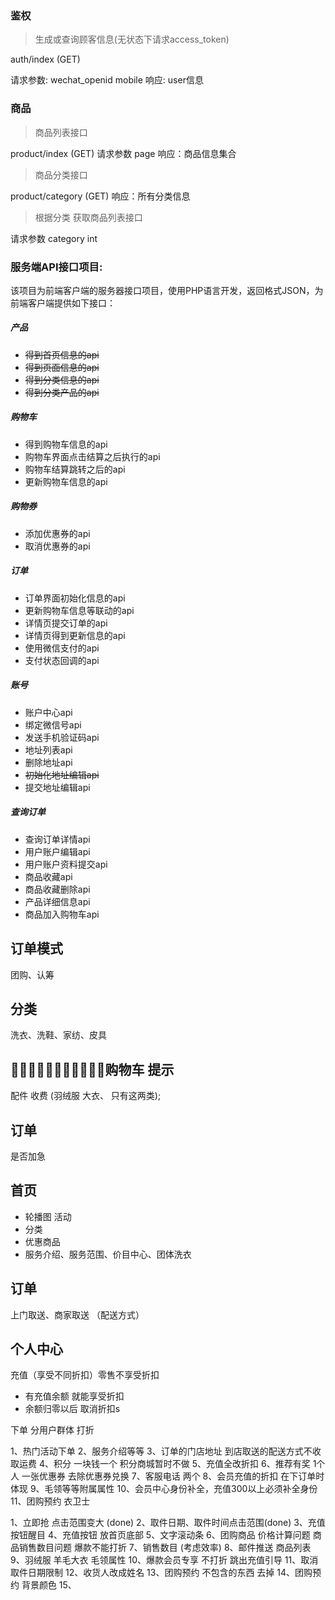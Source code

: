 ### 鉴权

> 生成或查询顾客信息(无状态下请求access_token)

auth/index (GET)

请求参数: wechat_openid mobile
响应: user信息

### 商品

> 商品列表接口

product/index (GET)
请求参数 page
响应：商品信息集合

> 商品分类接口

product/category (GET)
响应：所有分类信息

> 根据分类 获取商品列表接口

请求参数 category int



### 服务端API接口项目:

该项目为前端客户端的服务器接口项目，使用PHP语言开发，返回格式JSON，为前端客户端提供如下接口：

##### 产品
- ~~得到首页信息的api~~
- ~~得到页面信息的api~~
- ~~得到分类信息的api~~
- ~~得到分类产品的api~~

##### 购物车
- 得到购物车信息的api
- 购物车界面点击结算之后执行的api
- 购物车结算跳转之后的api
- 更新购物车信息的api

##### 购物券
- 添加优惠券的api
- 取消优惠券的api

##### 订单
- 订单界面初始化信息的api
- 更新购物车信息等联动的api
- 详情页提交订单的api
- 详情页得到更新信息的api
- 使用微信支付的api
- 支付状态回调的api

##### 账号
- 账户中心api
- 绑定微信号api
- 发送手机验证码api
- 地址列表api
- 删除地址api
- ~~初始化地址编辑api~~
- 提交地址编辑api

##### 查询订单
- 查询订单详情api
- 用户账户编辑api
- 用户账户资料提交api
- 商品收藏api
- 商品收藏删除api
- 产品详细信息api
- 商品加入购物车api


## 订单模式
团购、认筹

## 分类
洗衣、洗鞋、家纺、皮具

## 购物车 提示
配件 收费 (羽绒服 大衣、 只有这两类);

## 订单
是否加急

## 首页

- 轮播图 活动
- 分类
- 优惠商品
- 服务介绍、服务范围、价目中心、团体洗衣

## 订单
上门取送、商家取送 （配送方式）

## 个人中心
充值（享受不同折扣）零售不享受折扣 
- 有充值余额 就能享受折扣
- 余额归零以后 取消折扣s

下单 分用户群体 打折


1、热门活动下单
2、服务介绍等等
3、订单的门店地址 到店取送的配送方式不收取运费
4、积分 一块钱一个 积分商城暂时不做
5、充值全改折扣
6、推荐有奖 1个人 一张优惠券 去除优惠券兑换
7、客服电话 两个
8、会员充值的折扣 在下订单时体现
9、毛领等等附属属性
10、会员中心身份补全，充值300以上必须补全身份
11、团购预约 衣卫士


1、立即抢 点击范围变大 (done)
2、取件日期、取件时间点击范围(done)
3、充值按钮醒目
4、充值按钮 放首页底部
5、文字滚动条
6、团购商品 价格计算问题 商品销售数目问题 爆款不能打折
7、销售数目 (考虑效率)
8、邮件推送 商品列表
9、羽绒服 羊毛大衣  毛领属性
10、爆款会员专享 不打折 跳出充值引导
11、取消取件日期限制
12、收货人改成姓名
13、团购预约 不包含的东西 去掉
14、团购预约 背景颜色
15、

